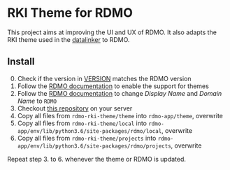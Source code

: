 # RKI Theme for RDMO

This project aims at  improving the UI and UX of RDMO. It also adapts the RKI theme used in the [datalinker](https://github.com/mamodar/datalinker) to RDMO.

## Install
0. Check if the version in [VERSION](VERSION) matches the RDMO version
1. Follow the [RDMO documentation](https://rdmo.readthedocs.io/en/latest/configuration/themes.html#create-automatically) to enable the support for themes
2. Follow the [RDMO documentation](https://rdmo.readthedocs.io/en/latest/administration/site.html) to change *Display Name* and *Domain Name* to `RDMO`
3. Checkout [this repository](https://github.com/mamodar/rdmo-rki-theme.git) on your server
4. Copy all files from `rdmo-rki-theme/theme` into `rdmo-app/theme`, overwrite
5. Copy all files from `rdmo-rki-theme/local` into `rdmo-app/env/lib/python3.6/site-packages/rdmo/local`, overwrite
5. Copy all files from `rdmo-rki-theme/projects` into `rdmo-app/env/lib/python3.6/site-packages/rdmo/projects`, overwrite


Repeat step 3. to 6. whenever the theme or RDMO is updated.

